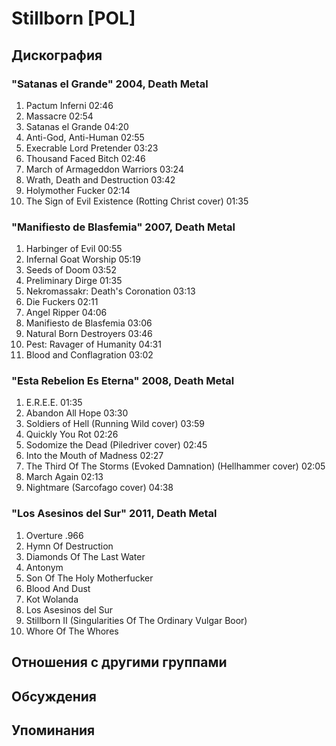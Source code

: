 # Stillborn [POL]



## Дискография

### "Satanas el Grande" 2004, Death Metal

1. Pactum Inferni  02:46   
2. Massacre  02:54  
3. Satanas el Grande  04:20  
4. Anti-God, Anti-Human  02:55   
5. Execrable Lord Pretender  03:23   
6. Thousand Faced Bitch  02:46  
7. March of Armageddon Warriors  03:24 
8. Wrath, Death and Destruction  03:42 
9. Holymother Fucker  02:14
10. The Sign of Evil Existence (Rotting Christ cover)  01:35 

### "Manifiesto de Blasfemia" 2007, Death Metal

1. Harbinger of Evil  00:55    
2. Infernal Goat Worship  05:19  
3. Seeds of Doom  03:52   
4. Preliminary Dirge  01:35   
5. Nekromassakr: Death's Coronation  03:13  
6. Die Fuckers  02:11   
7. Angel Ripper  04:06 
8. Manifiesto de Blasfemia  03:06  
9. Natural Born Destroyers  03:46 
10. Pest: Ravager of Humanity  04:31  
11. Blood and Conflagration  03:02    

### "Esta Rebelion Es Eterna" 2008, Death Metal

1. E.R.E.E.  01:35    
2. Abandon All Hope  03:30   
3. Soldiers of Hell (Running Wild cover)  03:59   
4. Quickly You Rot  02:26   
5. Sodomize the Dead (Piledriver cover)  02:45   
6. Into the Mouth of Madness  02:27   
7. The Third Of The Storms (Evoked Damnation) (Hellhammer cover)  02:05  
8. March Again  02:13  
9. Nightmare (Sarcofago cover)  04:38 

### "Los Asesinos del Sur" 2011, Death Metal

1. Overture .966
2. Hymn Of Destruction
3. Diamonds Of The Last Water
4. Antonym
5. Son Of The Holy Motherfucker
6. Blood And Dust
7. Kot Wolanda
8. Los Asesinos del Sur
9. Stillborn II (Singularities Of The Ordinary Vulgar Boor)
10. Whore Of The Whores


## Отношения с другими группами


## Обсуждения


## Упоминания

